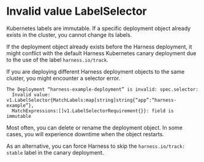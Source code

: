 # Invalid value LabelSelector

Kubernetes labels are immutable. If a specific deployment object already exists in the cluster, you cannot change its labels.

If the deployment object already exists before the Harness deployment, it might conflict with the default Harness Kubernetes canary deployment due to the use of the label `harness.io/track`.

If you are deploying different Harness deployment objects to the same cluster, you might encounter a selector error.


```
The Deployment “harness-example-deployment” is invalid: spec.selector:   
  Invalid value: v1.LabelSelector{MatchLabels:map[string]string{“app”:“harness-example”},   
  MatchExpressions:[]v1.LabelSelectorRequirement{}}: field is immutable
```

Most often, you can delete or rename the deployment object. In some cases, you will experience downtime when the object restarts. 

As an alternative, you can force Harness to skip the `harness.io/track: stable` label in the canary deployment.
